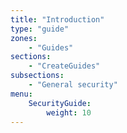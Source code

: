 ```yaml
---
title: "Introduction"
type: "guide"
zones:
    - "Guides"
sections:
    - "CreateGuides"
subsections:
    - "General security"
menu:
    SecurityGuide:
        weight: 10
---
```


